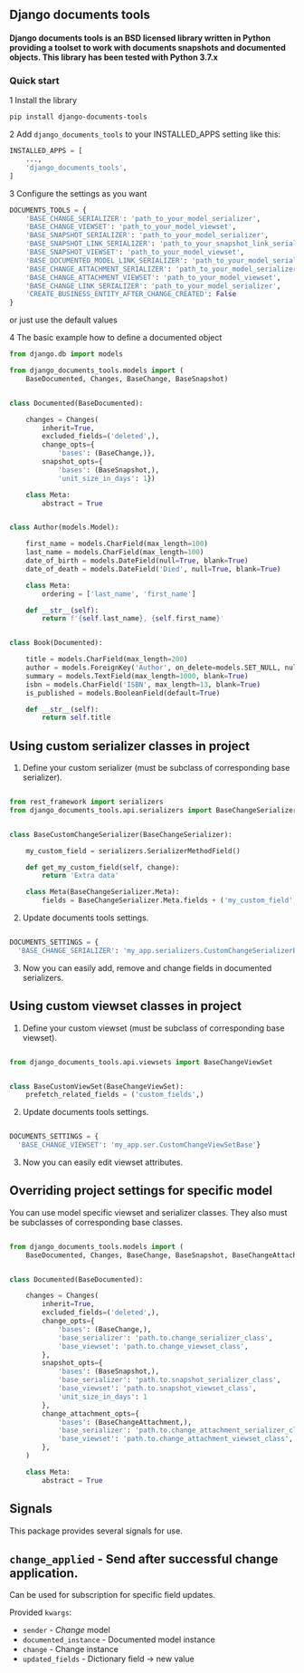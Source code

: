 ## Django documents tools

#### Django documents tools is an BSD licensed library written in Python providing a toolset to work with documents snapshots and documented objects. This library has been tested with Python 3.7.x

### Quick start

1 Install the library

```bash
pip install django-documents-tools
```

2 Add `django_documents_tools` to your INSTALLED_APPS setting like this:

```python
INSTALLED_APPS = [
    ...,
    'django_documents_tools',
]
```

3 Configure the settings as you want

```python
DOCUMENTS_TOOLS = {
    'BASE_CHANGE_SERIALIZER': 'path_to_your_model_serializer',
    'BASE_CHANGE_VIEWSET': 'path_to_your_model_viewset',
    'BASE_SNAPSHOT_SERIALIZER': 'path_to_your_model_serializer',
    'BASE_SNAPSHOT_LINK_SERIALIZER': 'path_to_your_snapshot_link_serializer',
    'BASE_SNAPSHOT_VIEWSET': 'path_to_your_model_viewset',
    'BASE_DOCUMENTED_MODEL_LINK_SERIALIZER': 'path_to_your_model_serializer',
    'BASE_CHANGE_ATTACHMENT_SERIALIZER': 'path_to_your_model_serializer',
    'BASE_CHANGE_ATTACHMENT_VIEWSET': 'path_to_your_model_viewset',
    'BASE_CHANGE_LINK_SERIALIZER': 'path_to_your_model_serializer',
    'CREATE_BUSINESS_ENTITY_AFTER_CHANGE_CREATED': False
}
```

or just use the default values

4 The basic example how to define a documented object

```python
from django.db import models

from django_documents_tools.models import (
    BaseDocumented, Changes, BaseChange, BaseSnapshot)


class Documented(BaseDocumented):

    changes = Changes(
        inherit=True,
        excluded_fields=('deleted',),
        change_opts={
            'bases': (BaseChange,)},
        snapshot_opts={
            'bases': (BaseSnapshot,),
            'unit_size_in_days': 1})

    class Meta:
        abstract = True


class Author(models.Model):

    first_name = models.CharField(max_length=100)
    last_name = models.CharField(max_length=100)
    date_of_birth = models.DateField(null=True, blank=True)
    date_of_death = models.DateField('Died', null=True, blank=True)

    class Meta:
        ordering = ['last_name', 'first_name']

    def __str__(self):
        return f'{self.last_name}, {self.first_name}'


class Book(Documented):

    title = models.CharField(max_length=200)
    author = models.ForeignKey('Author', on_delete=models.SET_NULL, null=True)
    summary = models.TextField(max_length=1000, blank=True)
    isbn = models.CharField('ISBN', max_length=13, blank=True)
    is_published = models.BooleanField(default=True)

    def __str__(self):
        return self.title
```

## Using custom serializer classes in project

1. Define your custom serializer (must be subclass of corresponding base serializer).

```python

from rest_framework import serializers
from django_documents_tools.api.serializers import BaseChangeSerializer


class BaseCustomChangeSerializer(BaseChangeSerializer):

    my_custom_field = serializers.SerializerMethodField()

    def get_my_custom_field(self, change):
        return 'Extra data'

    class Meta(BaseChangeSerializer.Meta):
        fields = BaseChangeSerializer.Meta.fields + ('my_custom_field',)
```

2. Update documents tools settings.

```python

DOCUMENTS_SETTINGS = {
  'BASE_CHANGE_SERIALIZER': 'my_app.serializers.CustomChangeSerializerBase'}

```

3. Now you can easily add, remove and change fields in documented serializers.

## Using custom viewset classes in project

1. Define your custom viewset (must be subclass of corresponding base viewset).

```python

from django_documents_tools.api.viewsets import BaseChangeViewSet


class BaseCustomViewSet(BaseChangeViewSet):
    prefetch_related_fields = ('custom_fields',)
```

2. Update documents tools settings.

```python

DOCUMENTS_SETTINGS = {
  'BASE_CHANGE_VIEWSET': 'my_app.ser.CustomChangeViewSetBase'}

```

3. Now you can easily edit viewset attributes.

## Overriding project settings for specific model
You can use model specific viewset and serializer classes.
They also must be subclasses of corresponding base classes.

```python

from django_documents_tools.models import (
    BaseDocumented, Changes, BaseChange, BaseSnapshot, BaseChangeAttachment)


class Documented(BaseDocumented):

    changes = Changes(
        inherit=True,
        excluded_fields=('deleted',),
        change_opts={
            'bases': (BaseChange,),
            'base_serializer': 'path.to.change_serializer_class',
            'base_viewset': 'path.to.change_viewset_class',   
        },
        snapshot_opts={
            'bases': (BaseSnapshot,),
            'base_serializer': 'path.to.snapshot_serializer_class',
            'base_viewset': 'path.to.snapshot_viewset_class', 
            'unit_size_in_days': 1
        },
        change_attachment_opts={
            'bases': (BaseChangeAttachment,),
            'base_serializer': 'path.to.change_attachment_serializer_class',
            'base_viewset': 'path.to.change_attachment_viewset_class',
        },
    )

    class Meta:
        abstract = True

```

## Signals
This package provides several signals for use.

## `change_applied` - Send after successful change application.
Can be used for subscription for specific field updates.

Provided `kwargs`:

- `sender` - _Change_ model
- `documented_instance` - Documented model instance
- `change` - Change instance
- `updated_fields` - Dictionary field -> new value
